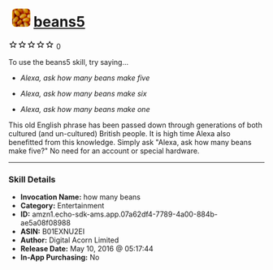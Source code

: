 # &nbsp;<img src="skill_icon" alt="beans5 icon" width="36"> [beans5](http://alexa.amazon.com/#skills/amzn1.echo-sdk-ams.app.07a62df4-7789-4a00-884b-ae5a08f08988)
![0 stars](../../images/ic_star_border_black_18dp_1x.png)![0 stars](../../images/ic_star_border_black_18dp_1x.png)![0 stars](../../images/ic_star_border_black_18dp_1x.png)![0 stars](../../images/ic_star_border_black_18dp_1x.png)![0 stars](../../images/ic_star_border_black_18dp_1x.png) 0

To use the beans5 skill, try saying...

* *Alexa, ask how many beans make five*

* *Alexa, ask how many beans make six*

* *Alexa, ask how many beans make one*

This old English phrase has been passed down through generations of both cultured (and un-cultured) British people. It is high time Alexa also benefitted from this knowledge. Simply ask "Alexa, ask how many beans make five?" No need for an account or special hardware.

***

### Skill Details

* **Invocation Name:** how many beans
* **Category:** Entertainment
* **ID:** amzn1.echo-sdk-ams.app.07a62df4-7789-4a00-884b-ae5a08f08988
* **ASIN:** B01EXNU2EI
* **Author:** Digital Acorn Limited
* **Release Date:** May 10, 2016 @ 05:17:44
* **In-App Purchasing:** No
